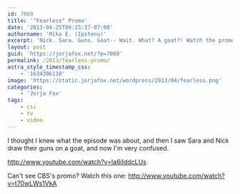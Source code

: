 ```yaml
---
id: 7069
title: '"Fearless" Promo'
date: '2013-04-25T09:15:37-07:00'
authorname: 'Mika E. (Ipstenu)'
excerpt: 'Nick. Sara. Guns. Goat-- Wait. What? A goat?! Watch the promo video for Fearless (airs May 1st) and see if you can figure it out.'
layout: post
guid: 'https://jorjafox.net/?p=7069'
permalink: /2013/fearless-promo/
astra_style_timestamp_css:
    - '1634306110'
image: 'https://static.jorjafox.net/wordpress/2013/04/fearless.png'
categories:
    - 'Jorja Fox'
tags:
    - csi
    - tv
    - video
---
```


I thought I knew what the episode was about, and then I saw Sara and Nick draw their guns on a goat, and now I'm very confused.

http://www.youtube.com/watch?v=la6iIddcLUs

Can't see CBS's promo? Watch this one: http://www.youtube.com/watch?v=t70wLWs1VkA
